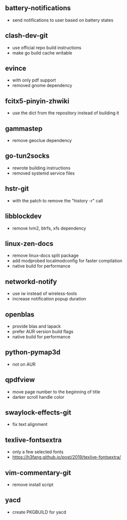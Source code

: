 ## battery-notifications
- send notifications to user based on battery states

## clash-dev-git
- use official repo build instructions
- make go build cache writable

## evince
- with only pdf support
- removed gnome dependency

## fcitx5-pinyin-zhwiki
- use the dict from the repository instead of building it

## gammastep
- remove geoclue dependency

## go-tun2socks
- rewrote building instructions
- removed systemd service files

## hstr-git
- with the patch to remove the "history -r" call

## libblockdev
- remove lvm2, btrfs, xfs dependency

## linux-zen-docs
- remove linux-docs split package
- add modprobed localmodconfig for faster compilation
- native build for performance

## networkd-notify
- use iw instead of wireless-tools
- increase notification popup duration

## openblas
- provide blas and lapack
- prefer AUR version build flags
- native build for performance

## python-pymap3d
- not on AUR

## qpdfview
- move page number to the beginning of title
- darker scroll handle color

## swaylock-effects-git
- fix text alignment

## texlive-fontsextra
- only a few selected fonts
- https://h3fang.github.io/post/2019/texlive-fontsextra/

## vim-commentary-git
- remove install script

## yacd
- create PKGBUILD for yacd

